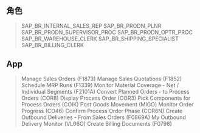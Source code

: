 ## 角色
> SAP_BR_INTERNAL_SALES_REP
> SAP_BR_PRODN_PLNR
> SAP_BR_PRODN_SUPERVISOR_PROC
> SAP_BR_PRODN_OPTR_PROC
> SAP_BR_WAREHOUSE_CLERK
> SAP_BR_SHIPPING_SPECIALIST
> SAP_BR_BILLING_CLERK
## App
> Manage Sales Orders (F1873)
> Manage Sales Quotations (F1852)
> Schedule MRP Runs (F1339)
> Monitor Material Coverage - Net / Individual Segments (F2101A)
> Convert Planned Orders - to Process Orders (COR8)
> Display Process Order (COR3)
> Pick Components for Process Orders (COIK)
> Post Goods Movement (MIGO)
> Monitor Order Progress (CO46)
> Confirm Process Order Phase (COR6N)
> Create Outbound Deliveries - From Sales Orders (F0869A)
> My Outbound Delivery Monitor (VL06O)
> Create Billing Documents (F0798)
